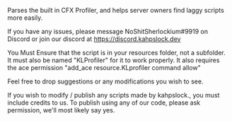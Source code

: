 Parses the built in CFX Profiler, and helps server owners find laggy scripts more easily.

If you have any issues, please message NoShitSherlockium#9919 on Discord or join our discord at https://discord.kahpslock.dev

You Must Ensure that the script is in your resources folder, not a subfolder. It must also be named "KLProfiler" for it to work properly.
It also requires the ace permission "add_ace resource.KLprofiler command allow"


Feel free to drop suggestions or any modifications you wish to see.

If you wish to modify / publish any scripts made by kahpslock., you must include credits to us. To publish using any of our code, please ask permission, we'll most likely say yes.

